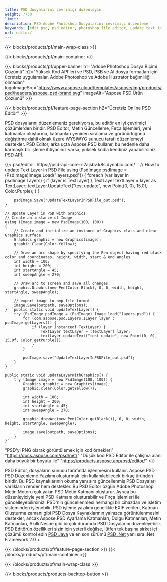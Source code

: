 ```yaml
---
title: PSD dosyalarını çevrimiçi düzenleyin
weight: 7730
limit: 
description: PSD Adobe Photoshop Dosyalarını çevrimiçi düzenleme
keywords: [edit psd, psd editor, photoshop file editor, update text in psd, update psd]
url: editor/
---
```


{{< blocks/products/pf/main-wrap-class >}}


{{< blocks/products/pf/main-container >}}

{{< blocks/products/pf/upper-banner h1="Adobe Photoshop Dosya Biçimi Çözümü" h2="Yüksek Kod API'leri ve PSD, PSB ve AI dosya formatları için ücretsiz uygulamalar, Adobe Photoshop ve Adobe Illustrator bağımlılığı olmadan" logoImageSrc="https://www.aspose.cloud/templates/aspose/img/products/psd/headers/aspose_psd-brand.svg" imageAlt="Aspose.PSD Ürün Çözümü" >}}

{{< blocks/products/pf/feature-page-section h2="Ücretsiz Online PSD Editör" >}}
<p>PSD dosyalarını düzenlemeniz gerekiyorsa, bu editör en iyi çevrimiçi çözümlerden biridir. PSD Editor, Metin Güncelleme, Fırça İşlemleri, yeni katmanlar oluşturma, katmanları yeniden sıralama ve görünürlüğünü değiştirme dahil olmak üzere WYSIWYG sunucu tarafı düzenlemeyi destekler. PSD Editor, arka uçta Aspose.PSD kullanır, bu nedenle daha karmaşık bir işleme ihtiyacınız varsa, yüksek kodla kendiniz yapabilirsiniz. <a href="/psd/{{< lang-code >}}">PSD APİ</a>.</p>
{{< psd/editor `https://psd-api-core-rl2ajsbv.k8s.dynabic.com/` 
`	// How to update Text Layer in PSD File
	using (PsdImage psdImage = (PsdImage)Image.Load("layers.psd"))
  	{
		foreach (var layer in psdImage.Layers)
		{
			if (layer is TextLayer)
			{
				TextLayer textLayer = layer as TextLayer;
				textLayer.UpdateText("test update", new Point(0, 0), 15.0f, Color.Purple);
			}
		}

		psdImage.Save("UpdateTextLayerInPSDFile_out.psd");
	}
	
	// Update Layer in PSD with Graphics
	// Create an instance of Image
	using (Image image = new PsdImage(100, 100))
	{
		// Create and initialize an instance of Graphics class and clear Graphics surface
		Graphics graphic = new Graphics(image);
		graphic.Clear(Color.Yellow);

		// Draw an arc shape by specifying the Pen object having red black color and coordinates, height, width, start & end angles                 
		int width = 100;
		int height = 200;
		int startAngle = 45;
		int sweepAngle = 270;

		// Draw arc to screen and save all changes.
		graphic.DrawArc(new Pen(Color.Black), 0, 0, width, height, startAngle, sweepAngle);

		// export image to bmp file format.
		image.Save(outpath, saveOptions);
	}` `public static void updateTextLayer() {
        try (PsdImage psdImage = (PsdImage) Image.load("layers.psd")) {
            for (com.aspose.psd.Layers.ILayer layer : psdImage.getLayers()) {
                if (layer instanceof TextLayer) {
                    TextLayer textLayer = (TextLayer) layer;
                    textLayer.updateText("test update", new Point(0, 0), 15.0f, Color.getPurple());
                }
            }

            psdImage.save("UpdateTextLayerInPSDFile_out.psd");
        }
    }

    public static void updateLayerWithGraphics() {
        try (Image image = new PsdImage(100, 100)) {
            Graphics graphic = new Graphics(image);
            graphic.clear(Color.getYellow());

            int width = 100;
            int height = 200;
            int startAngle = 45;
            int sweepAngle = 270;

            graphic.drawArc(new Pen(Color.getBlack()), 0, 0, width, height, startAngle, sweepAngle);

            image.save(outpath, saveOptions);
        }
    }` 
"PSD'yi PNG olarak görüntülemek için kod örnekleri"  "https://docs.aspose.com/psd/net/" 
"Düşük kod PSD Editör ile çalışma alanı daha büyük bir boyutu ile" "https://products.aspose.app/psd/editor/" >}}
<p>PSD Editor, dosyaların sunucu tarafında işlenmesini kullanır. Aspose.PSD PSD Düzenleme Yazılımı oluşturmak için kullanılabilecek birkaç üründen biridir. Bu PSD kaynaklarının okuma yanı sıra güncellenmiş PSD Dosyaları varlıkların render hem destekler. Bu PSD Editör özgün Adobe Photoshop Metin Motoru çok yakın PSD Metin Katmanı oluşturur. Ayrıca bu düzenleyiciyle yeni PSD Katmanı oluşturabilir ve Fırça İşlemleri ile güncelleyebilirsiniz. PSD'nin güncellenmesi herhangi bir cihazdan ve işletim sisteminden işlenebilir. PSD işleme yazılımı genellikle EXIF verileri, Katman Oluşturma zamanı gibi PSD Dosya Kaynaklarının yalnızca görüntülenmesini destekler, ancak Aspose.PSD Ayarlama Katmanları, Dolgu Katmanları, Metin Katmanları, Akıllı Nesne gibi birçok durumda PSD Dosyalarını düzenleyebilir. PSD Editörün özellikleri sizin için yeterli değilse, lütfen tek başına şirket içi çözümü kontrol edin <a href="/psd/{{< lang-code >}}java">PSD Java</a> ve en son sürümü <a href="/psd/{{< lang-code >}}net">PSD .Net</a> yanı sıra .Net Framework 2.0 +</p>

{{< /blocks/products/pf/feature-page-section >}}
{{< /blocks/products/pf/main-container >}}


{{< /blocks/products/pf/main-wrap-class >}}

{{< blocks/products/products-backtop-button >}}

